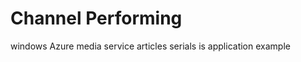 Channel Performing
=====================

windows Azure media service articles serials is application example